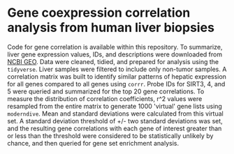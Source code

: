 # Gene coexpression correlation analysis from human liver biopsies
Code for gene correlation is available within this repository. To summarize, liver gene expression values, IDs, and descriptions were downloaded from [NCBI GEO](https://www.ncbi.nlm.nih.gov/geo/query/acc.cgi?acc=GSE14520). Data were cleaned, tidied, and prepared for analysis using the `tidyverse`. Liver samples were filtered to include only non-tumor samples. A correlation matrix was built to identify similar patterns of hepatic expression for all genes compared to all genes using `corrr`. Probe IDs for SIRT3, 4, and 5 were queried and summarized for the top 20 gene correlations. To measure the distribution of correlation coefficients, r^2 values were resampled from the entire matrix to generate 1000 'virtual' gene lists using `moderndive`. Mean and standard deviations were calculated from this virtual set. A standard deviation threshold of +/- two standard deviations was set, and the resulting gene correlations with each gene of interest greater than or less than the threshold were considered to be statistically unlikely by chance, and then queried for gene set enrichment analysis. 